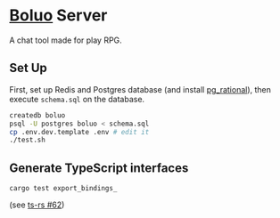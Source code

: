 # [Boluo](https://github.com/mythal/boluo) Server

A chat tool made for play RPG.

## Set Up

First, set up Redis and Postgres database (and install [pg_rational](https://github.com/begriffs/pg_rational)), then execute `schema.sql` on the database.

```bash
createdb boluo
psql -U postgres boluo < schema.sql
cp .env.dev.template .env # edit it
./test.sh
```

## Generate TypeScript interfaces

```
cargo test export_bindings_
```

(see [ts-rs #62](https://github.com/Aleph-Alpha/ts-rs/issues/62))
